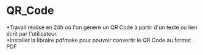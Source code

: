 # QR_Code
*Travail réalisé en 24h où l'on génère un QR Code à partir d'un texte ou lien écrit par l'utilisateur. <br>
*Installer la libraire pdfmake pour pouvoir convertir le QR Code au format PDF

